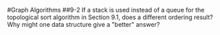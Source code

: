 #Graph Algorithms
##9-2
If a stack is used instead of a queue for the topological sort
algorithm in Section 9.1, does a different ordering result? Why might
one data structure give a "better" answer?